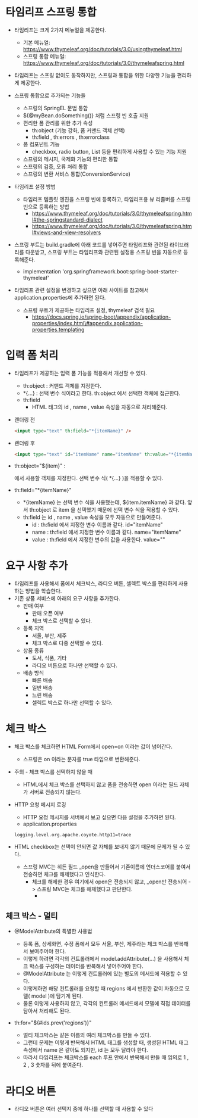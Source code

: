 # 타임리프 스프링 통합

- 타임리프는 크게 2가지 메뉴얼을 제공한다.
  - 기본 메뉴얼: https://www.thymeleaf.org/doc/tutorials/3.0/usingthymeleaf.html
  - 스프링 통합 메뉴얼: https://www.thymeleaf.org/doc/tutorials/3.0/thymeleafspring.html

- 타임리프는 스프링 없이도 동작하지만, 스프링과 통합을 위한 다양한 기능을 편리하게 제공한다.

- 스프링 통합으로 추가되는 기능들
  - 스프링의 SpringEL 문법 통합
  - ${@myBean.doSomething()} 처럼 스프링 빈 호출 지원
  - 편리한 폼 관리를 위한 추가 속성
    - th:object (기능 강화, 폼 커맨드 객체 선택)
    - th:field , th:errors , th:errorclass
  - 폼 컴포넌트 기능
    - checkbox, radio button, List 등을 편리하게 사용할 수 있는 기능 지원
  - 스프링의 메시지, 국제화 기능의 편리한 통합
  - 스프링의 검증, 오류 처리 통합
  - 스프링의 변환 서비스 통합(ConversionService)

- 타임리프 설정 방법
  - 타임리프 템플릿 엔진을 스프링 빈에 등록하고, 타임리프용 뷰 리졸버를 스프링 빈으로 등록하는 방법
    - https://www.thymeleaf.org/doc/tutorials/3.0/thymeleafspring.html#the-springstandard-dialect
    - https://www.thymeleaf.org/doc/tutorials/3.0/thymeleafspring.html#views-and-view-resolvers

- 스프링 부트는 build.gradle에 아래 코드를 넣어주면 타임리프와 관련된 라이브러리를 다운받고, 스프링 부트는 타임리프와 관련된 설정용 스프링 빈을 자동으로 등록해준다.
  - implementation 'org.springframework.boot:spring-boot-starter-thymeleaf'
- 타임리프 관련 설정을 변경하고 싶으면 아래 사이트를 참고해서 application.properties에 추가하면 된다.
  - 스프링 부트가 제공하는 타임리프 설정, thymeleaf 검색 필요
    - https://docs.spring.io/spring-boot/appendix/application-properties/index.html\#appendix.application-properties.templating

# 입력 폼 처리

- 타임리프가 제공하는 입력 폼 기능을 적용해서 개선할 수 있다.
  - th:object : 커맨드 객체를 지정한다.
  - *{...} : 선택 변수 식이라고 한다. th:object 에서 선택한 객체에 접근한다.
  - th:field
    - HTML 태그의 id , name , value 속성을 자동으로 처리해준다.

- 렌더링 전
    ```html
    <input type="text" th:field="*{itemName}" />
    ```
- 렌더링 후
    ```html
    <input type="text" id="itemName" name="itemName" th:value="*{itemName}" />
    ```
- th:object="${item}" : <form> 에서 사용할 객체를 지정한다. 선택 변수 식( *{...} )을 적용할 수 있다.
- th:field="*{itemName}"
  - *{itemName} 는 선택 변수 식을 사용했는데, ${item.itemName} 과 같다. 앞서 th:object 로 item 을 선택했기 때문에 선택 변수 식을 적용할 수 있다.
  - th:field 는 id , name , value 속성을 모두 자동으로 만들어준다.
    - id : th:field 에서 지정한 변수 이름과 같다. id="itemName"
    - name : th:field 에서 지정한 변수 이름과 같다. name="itemName"
    - value : th:field 에서 지정한 변수의 값을 사용한다. value=""

# 요구 사항 추가

- 타임리프를 사용해서 폼에서 체크박스, 라디오 버튼, 셀렉트 박스를 편리하게 사용하는 방법을 학습한다.
- 기존 상품 서비스에 아래의 요구 사항을 추가한다.
  - 판매 여부
    - 판매 오픈 여부
    - 체크 박스로 선택할 수 있다.
  - 등록 지역
    - 서울, 부산, 제주
    - 체크 박스로 다중 선택할 수 있다.
  - 상품 종류
    - 도서, 식품, 기타
    - 라디오 버튼으로 하나만 선택할 수 있다.
  - 배송 방식
    - 빠른 배송
    - 일반 배송
    - 느린 배송
    - 셀렉트 박스로 하나만 선택할 수 있다.

# 체크 박스
- 체크 박스를 체크하면 HTML Form에서 open=on 이라는 값이 넘어간다. 
  - 스프링은 on 이라는 문자를 true 타입으로 변환해준다.
- 주의 - 체크 박스를 선택하지 않을 때
  - HTML에서 체크 박스를 선택하지 않고 폼을 전송하면 open 이라는 필드 자체가 서버로 전송되지 않는다.

- HTTP 요청 메시지 로깅
  - HTTP 요청 메시지를 서버에서 보고 싶으면 다음 설정을 추가하면 된다.
  - application.properties
  ```
  logging.level.org.apache.coyote.http11=trace
  ```

- HTML checkbox는 선택이 안되면 값 자체를 보내지 않기 때문에 문제가 될 수 있다.
  - 스프링 MVC는 히든 필드 _open을 만들어서 기존이름에 언더스코어를 붙여서 전송하면 체크를 해제했다고 인식한다.
    - 체크를 해제한 경우 여기에서 open은 전송되지 않고, _open만 전송되어 -> 스프링 MVC는 체크를 해제했다고 판단한다.
      - <input type="hidden" name="_open" value="on"/>

## 체크 박스 - 멀티
- @ModelAttribute의 특별한 사용법 
  - 등록 폼, 상세화면, 수정 폼에서 모두 서울, 부산, 제주라는 체크 박스를 반복해서 보여주어야 한다. 
  - 이렇게 하려면 각각의 컨트롤러에서 model.addAttribute(...) 을 사용해서 체크 박스를 구성하는 데이터를 반복해서 넣어주어야 한다.
  - @ModelAttribute 는 이렇게 컨트롤러에 있는 별도의 메서드에 적용할 수 있다.
  - 이렇게하면 해당 컨트롤러를 요청할 때 regions 에서 반환한 값이 자동으로 모델( model )에 담기게 된다.
  - 물론 이렇게 사용하지 않고, 각각의 컨트롤러 메서드에서 모델에 직접 데이터를 담아서 처리해도 된다.

- th:for="${#ids.prev('regions')}"
  - 멀티 체크박스는 같은 이름의 여러 체크박스를 만들 수 있다. 
  - 그런데 문제는 이렇게 반복해서 HTML 태그를 생성할 때, 생성된 HTML 태그 속성에서 name 은 같아도 되지만, id 는 모두 달라야 한다. 
  - 따라서 타임리프는 체크박스를 each 루프 안에서 반복해서 만들 때 임의로 1 , 2 , 3 숫자를 뒤에 붙여준다.

# 라디오 버튼
- 라디오 버튼은 여러 선택지 중에 하나를 선택할 때 사용할 수 있다
